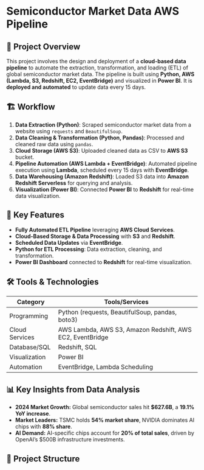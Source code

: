 # Semiconductor Market Data AWS Pipeline

## 🚀 Project Overview
This project involves the design and deployment of a **cloud-based data pipeline** to automate the extraction, transformation, and loading (ETL) of global semiconductor market data. The pipeline is built using **Python, AWS (Lambda, S3, Redshift, EC2, EventBridge)** and visualized in **Power BI**. It is **deployed and automated** to update data every 15 days.

## 🏗️ Workflow
1. **Data Extraction (Python)**: Scraped semiconductor market data from a website using `requests` and `BeautifulSoup`.
2. **Data Cleaning & Transformation (Python, Pandas)**: Processed and cleaned raw data using `pandas`.
3. **Cloud Storage (AWS S3)**: Uploaded cleaned data as CSV to **AWS S3** bucket.
4. **Pipeline Automation (AWS Lambda + EventBridge)**: Automated pipeline execution using **Lambda**, scheduled every 15 days with **EventBridge**.
5. **Data Warehousing (Amazon Redshift)**: Loaded S3 data into **Amazon Redshift Serverless** for querying and analysis.
6. **Visualization (Power BI)**: Connected **Power BI** to **Redshift** for real-time data visualization.

## 🔑 Key Features
- **Fully Automated ETL Pipeline** leveraging **AWS Cloud Services**.
- **Cloud-Based Storage & Data Processing** with **S3** and **Redshift**.
- **Scheduled Data Updates** via **EventBridge**.
- **Python for ETL Processing**: Data extraction, cleaning, and transformation.
- **Power BI Dashboard** connected to **Redshift** for real-time visualization.

## 🛠️ Tools & Technologies
| **Category**      | **Tools/Services**                                         |
|-------------------|-------------------------------------------------------------|
| Programming       | Python (requests, BeautifulSoup, pandas, boto3)             |
| Cloud Services    | AWS Lambda, AWS S3, Amazon Redshift, AWS EC2, EventBridge   |
| Database/SQL      | Redshift, SQL                                                |
| Visualization     | Power BI                                                     |
| Automation        | EventBridge, Lambda Scheduling                              |

## 📊 Key Insights from Data Analysis
- **2024 Market Growth:** Global semiconductor sales hit **$627.6B**, a **19.1% YoY increase**.
- **Market Leaders:** TSMC holds **54% market share**, NVIDIA dominates AI chips with **88% share**.
- **AI Demand:** AI-specific chips account for **20% of total sales**, driven by OpenAI’s $500B infrastructure investments.

## 📂 Project Structure
